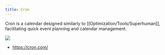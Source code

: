 ```yaml
---
title: Cron
---
```


Cron is a calendar designed similarly to [[Optimization/Tools/Superhuman]], facilitating quick event planning and calendar management.

![](https://space.overment.com/Screen-Shot-2022-08-28-11-33-54-LUxVQ/Screen-Shot-2022-08-28-11-33-54.png)
- https://cron.com/